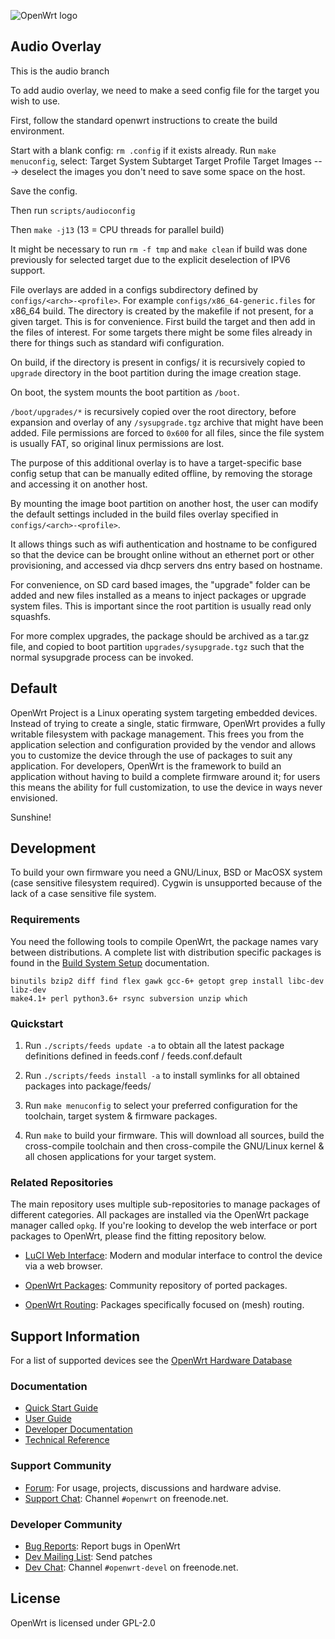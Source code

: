 ![OpenWrt logo](include/logo.png)

## Audio Overlay
This is the audio branch

To add audio overlay, we need to make a seed config file for the target you wish to use.

First, follow the standard openwrt instructions to create the build environment.

Start with a blank config: `rm .config` if it exists already. Run `make menuconfig`, select:
Target System
Subtarget
Target Profile
Target Images ---> deselect the images you don't need to save some space on the host.

Save the config.

Then run `scripts/audioconfig`

Then `make -j13` (13 = CPU threads for parallel build)

It might be necessary to run `rm -f tmp` and `make clean` if build was done previously
for selected target due to the explicit deselection of IPV6 support.

File overlays are added in a configs subdirectory defined by `configs/<arch>-<profile>`.
For example `configs/x86_64-generic.files` for x86_64 build. The directory is created
by the makefile if not present, for a given target. This is for convenience. First build the target
and then add in the files of interest. For some targets there might be some files already in there
for things such as standard wifi configuration.

On build, if the directory is present in configs/ it is recursively copied to `upgrade`
directory in the boot partition during the image creation stage.

On boot, the system mounts the boot partition as `/boot`.

`/boot/upgrades/*` is recursively copied over the root directory,
before expansion and overlay of any `/sysupgrade.tgz` archive that might have been added.
File permissions are forced to `0x600` for all files, since the file system is usually FAT,
so original linux permissions are lost.

The purpose of this additional overlay is to have a target-specific base config setup that can
be manually edited offline, by removing the storage and accessing it on another host.

By mounting the image boot partition on another host, the user can modify the default settings
included in the build files overlay specified in `configs/<arch>-<profile>`.

It allows things such as wifi authentication and hostname to be configured so that the device can be
brought online without an ethernet port or other provisioning, and accessed via dhcp servers
dns entry based on hostname.

For convenience, on SD card based images, the "upgrade" folder can be added and new files
installed as a means to inject packages or upgrade system files. This is important since the 
root partition is usually read only squashfs.

For more complex upgrades, the package should be archived as a tar.gz file, and copied to boot
partition `upgrades/sysupgrade.tgz` such that the normal sysupgrade process can be invoked.

## Default

OpenWrt Project is a Linux operating system targeting embedded devices. Instead
of trying to create a single, static firmware, OpenWrt provides a fully
writable filesystem with package management. This frees you from the
application selection and configuration provided by the vendor and allows you
to customize the device through the use of packages to suit any application.
For developers, OpenWrt is the framework to build an application without having
to build a complete firmware around it; for users this means the ability for
full customization, to use the device in ways never envisioned.

Sunshine!

## Development

To build your own firmware you need a GNU/Linux, BSD or MacOSX system (case
sensitive filesystem required). Cygwin is unsupported because of the lack of a
case sensitive file system.

### Requirements

You need the following tools to compile OpenWrt, the package names vary between
distributions. A complete list with distribution specific packages is found in
the [Build System Setup](https://openwrt.org/docs/guide-developer/build-system/install-buildsystem)
documentation.

```
binutils bzip2 diff find flex gawk gcc-6+ getopt grep install libc-dev libz-dev
make4.1+ perl python3.6+ rsync subversion unzip which
```

### Quickstart

1. Run `./scripts/feeds update -a` to obtain all the latest package definitions
   defined in feeds.conf / feeds.conf.default

2. Run `./scripts/feeds install -a` to install symlinks for all obtained
   packages into package/feeds/

3. Run `make menuconfig` to select your preferred configuration for the
   toolchain, target system & firmware packages.

4. Run `make` to build your firmware. This will download all sources, build the
   cross-compile toolchain and then cross-compile the GNU/Linux kernel & all chosen
   applications for your target system.

### Related Repositories

The main repository uses multiple sub-repositories to manage packages of
different categories. All packages are installed via the OpenWrt package
manager called `opkg`. If you're looking to develop the web interface or port
packages to OpenWrt, please find the fitting repository below.

* [LuCI Web Interface](https://github.com/openwrt/luci): Modern and modular
  interface to control the device via a web browser.

* [OpenWrt Packages](https://github.com/openwrt/packages): Community repository
  of ported packages.

* [OpenWrt Routing](https://github.com/openwrt-routing/packages): Packages
  specifically focused on (mesh) routing.

## Support Information

For a list of supported devices see the [OpenWrt Hardware Database](https://openwrt.org/supported_devices)

### Documentation

* [Quick Start Guide](https://openwrt.org/docs/guide-quick-start/start)
* [User Guide](https://openwrt.org/docs/guide-user/start)
* [Developer Documentation](https://openwrt.org/docs/guide-developer/start)
* [Technical Reference](https://openwrt.org/docs/techref/start)

### Support Community

* [Forum](https://forum.openwrt.org): For usage, projects, discussions and hardware advise.
* [Support Chat](https://webchat.freenode.net/#openwrt): Channel `#openwrt` on freenode.net.

### Developer Community

* [Bug Reports](https://bugs.openwrt.org): Report bugs in OpenWrt
* [Dev Mailing List](https://lists.openwrt.org/mailman/listinfo/openwrt-devel): Send patches
* [Dev Chat](https://webchat.freenode.net/#openwrt-devel): Channel `#openwrt-devel` on freenode.net.

## License

OpenWrt is licensed under GPL-2.0
